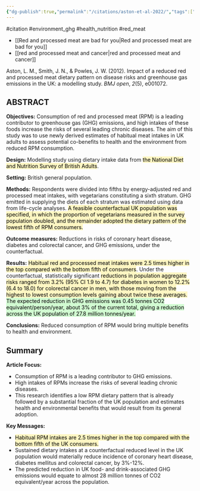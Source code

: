 ```yaml
---
{"dg-publish":true,"permalink":"/citations/aston-et-al-2022/","tags":["#citation","#environment_ghg","#health_nutrition","#red_meat"],"created":"2025-10-23T17:42:45.548+01:00","updated":"2025-10-23T18:06:08.874+01:00"}
---
```


#citation #environment_ghg  #health_nutrition  #red_meat 

- [[Red and processed meat are bad for you\|Red and processed meat are bad for you]]
- [[red and processed  meat and cancer\|red and processed  meat and cancer]]

Aston, L. M., Smith, J. N., & Powles, J. W. (2012). Impact of a reduced red and processed meat dietary pattern on disease risks and greenhouse gas emissions in the UK: a modelling study. _BMJ open_, _2_(5), e001072.

## ABSTRACT
**Objectives:** Consumption of red and processed meat (RPM) is a leading contributor to greenhouse gas (GHG) emissions, and high intakes of these foods increase the risks of several leading chronic diseases. The aim of this study was to use newly derived estimates of habitual meat intakes in UK adults to assess potential co-benefits to health and the environment from reduced RPM consumption.

**Design:** Modelling study using dietary intake data from <mark style="background: #FFF3A3A6;">the National Diet and Nutrition Survey of British Adults</mark>.

**Setting:** British general population.

**Methods:** Respondents were divided into fifths by energy-adjusted  red and processed meat intakes, with vegetarians constituting a sixth stratum. GHG emitted in supplying the diets of each stratum was estimated using data from life-cycle analyses. <mark style="background: #FFF3A3A6;">A feasible counterfactual UK population was specified, in which the proportion of vegetarians measured in the survey population doubled, and the remainder adopted the dietary pattern of the lowest fifth of RPM consumers.</mark>

**Outcome measures:** Reductions in risks of coronary heart disease, diabetes and colorectal cancer, and GHG emissions, under the counterfactual.

**Results:** <mark style="background: #FFF3A3A6;">Habitual  red and processed meat intakes were 2.5 times higher in the top compared with the bottom fifth of consumers</mark>. Under the counterfactual, statistically significant <mark style="background: #FFF3A3A6;">reductions in population aggregate risks ranged from 3.2% (95% CI 1.9 to 4.7) for diabetes in women to 12.2% (6.4 to 18.0) for colorectal cancer in men, with those moving from the highest to lowest consumption levels gaining about twice these averages. </mark><mark style="background: #BBFABBA6;">The expected reduction in GHG emissions was 0.45 tonnes CO2 equivalent/person/year, about 3% of the current total, giving a reduction across the UK population of 27.8 million tonnes/year.</mark>

**Conclusions:** Reduced consumption of RPM would bring multiple benefits to health and environment.

## Summary
**Article Focus:**

- Consumption of RPM is a leading contributor to GHG emissions.
- High intakes of RPMs increase the risks of several leading chronic diseases.
- This research identifies a low RPM dietary pattern that is already followed by a substantial fraction of the UK population and estimates health and environmental benefits that would result from its general adoption.

**Key Messages:**

- <mark style="background: #FFF3A3A6;">Habitual RPM intakes are 2.5 times higher in the top compared with the bottom fifth of the UK consumers.</mark>
- Sustained dietary intakes at a counterfactual reduced level in the UK population would materially reduce incidence of coronary heart disease, diabetes mellitus and colorectal cancer, by 3%-12%.
- The predicted reduction in UK food- and drink-associated GHG emissions would equate to almost 28 million tonnes of CO2 equivalent/year across the population.